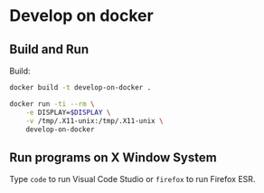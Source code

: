 # Develop on docker

## Build and Run

Build:
```bash
docker build -t develop-on-docker .
```

```bash
docker run -ti --rm \
    -e DISPLAY=$DISPLAY \
    -v /tmp/.X11-unix:/tmp/.X11-unix \
    develop-on-docker
```

## Run programs on X Window System

Type `code` to run Visual Code Studio or `firefox` to run Firefox ESR.
